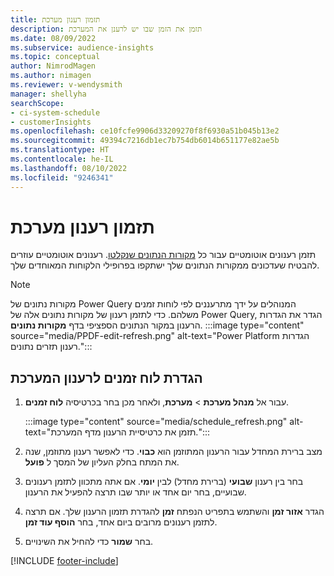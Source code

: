 ```yaml
---
title: תזמון רענון מערכת
description: תזמן את הזמן שבו יש לרענן את המערכת
ms.date: 08/09/2022
ms.subservice: audience-insights
ms.topic: conceptual
author: NimrodMagen
ms.author: nimagen
ms.reviewer: v-wendysmith
manager: shellyha
searchScope:
- ci-system-schedule
- customerInsights
ms.openlocfilehash: ce10fcfe9906d33209270f8f6930a51b045b13e2
ms.sourcegitcommit: 49394c7216db1ec7b754db6014b651177e82ae5b
ms.translationtype: HT
ms.contentlocale: he-IL
ms.lasthandoff: 08/10/2022
ms.locfileid: "9246341"
---
```

# <a name="schedule-system-refresh"></a>תזמון רענון מערכת

תזמן רענונים אוטומטיים עבור כל [מקורות הנתונים שנקלטו](data-sources.md). רענונים אוטומטיים עוזרים להבטיח שעדכונים ממקורות הנתונים שלך ישתקפו בפרופילי הלקוחות המאוחדים שלך.

> [!NOTE]
> מקורות נתונים של Power Query המנוהלים על ידך מתרעננים לפי לוחות זמנים משלהם. כדי לתזמן רענון של מקורות נתונים אלה של Power Query, הגדר את הגדרות הרענון במקור הנתונים הספציפי בדף **מקורות נתונים**.
> :::image type="content" source="media/PPDF-edit-refresh.png" alt-text="Power Platform הגדרות רענון תזרים נתונים.":::

## <a name="set-system-refresh-schedule"></a>הגדרת לוח זמנים לרענון המערכת

1. עבור אל **מנהל מערכת** > **מערכת**, ולאחר מכן בחר בכרטיסיה **לוח זמנים**.

   :::image type="content" source="media/schedule_refresh.png" alt-text="תזמן את כרטיסיית הרענון מדף המערכת.":::

1. מצב ברירת המחדל עבור הרענון המתוזמן הוא **כבוי**. כדי לאפשר רענון מתוזמן, שנה את המתח בחלק העליון של המסך ל **פועל**.

1. בחר בין רענון **שבועי** (ברירת מחדל) לבין **יומי**. אם אתה מתכוון לתזמן רענונים שבועיים, בחר יום אחד או יותר שבו תרצה להפעיל את הרענון.

1. הגדר **אזור זמן** והשתמש בתפריט הנפתח **זמן** להגדרת תזמון הרענון שלך. אם תרצה לתזמן רענונים מרובים ביום אחד, בחר **הוסף עוד זמן**.

1. בחר **שמור** כדי להחיל את השינויים.

[!INCLUDE [footer-include](includes/footer-banner.md)]
